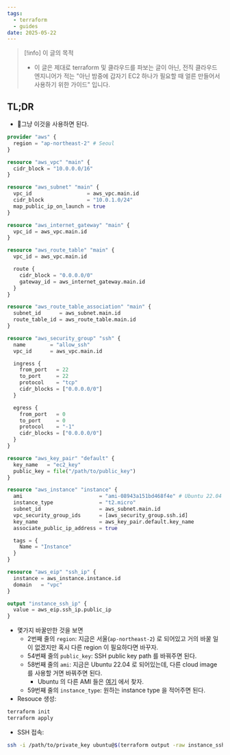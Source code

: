 ```yaml
---
tags:
  - terraform
  - guides
date: 2025-05-22
---
```

> [!info] 이 글의 목적
> - 이 글은 제대로 terraform 및 클라우드를 파보는 글이 아닌, 전직 클라우드 엔지니어가 적는 "아닌 밤중에 갑자기 EC2 하나가 필요할 때 얼른 만들어서 사용하기 위한 가이드" 입니다.

## TL;DR

- 그냥 이것을 사용하면 된다.

```terraform title="main.tf" {2,54,58-59}
provider "aws" {
  region = "ap-northeast-2" # Seoul
}

resource "aws_vpc" "main" {
  cidr_block = "10.0.0.0/16"
}

resource "aws_subnet" "main" {
  vpc_id                  = aws_vpc.main.id
  cidr_block              = "10.0.1.0/24"
  map_public_ip_on_launch = true
}

resource "aws_internet_gateway" "main" {
  vpc_id = aws_vpc.main.id
}

resource "aws_route_table" "main" {
  vpc_id = aws_vpc.main.id

  route {
    cidr_block = "0.0.0.0/0"
    gateway_id = aws_internet_gateway.main.id
  }
}

resource "aws_route_table_association" "main" {
  subnet_id      = aws_subnet.main.id
  route_table_id = aws_route_table.main.id
}

resource "aws_security_group" "ssh" {
  name        = "allow_ssh"
  vpc_id      = aws_vpc.main.id

  ingress {
    from_port   = 22
    to_port     = 22
    protocol    = "tcp"
    cidr_blocks = ["0.0.0.0/0"]
  }

  egress {
    from_port   = 0
    to_port     = 0
    protocol    = "-1"
    cidr_blocks = ["0.0.0.0/0"]
  }
}

resource "aws_key_pair" "default" {
  key_name   = "ec2_key"
  public_key = file("/path/to/public_key")
}

resource "aws_instance" "instance" {
  ami                         = "ami-08943a151bd468f4e" # Ubuntu 22.04
  instance_type               = "t2.micro"
  subnet_id                   = aws_subnet.main.id
  vpc_security_group_ids      = [aws_security_group.ssh.id]
  key_name                    = aws_key_pair.default.key_name
  associate_public_ip_address = true

  tags = {
    Name = "Instance"
  }
}

resource "aws_eip" "ssh_ip" {
  instance = aws_instance.instance.id
  domain   = "vpc"
}

output "instance_ssh_ip" {
  value = aws_eip.ssh_ip.public_ip
}
```

- 몇가지 바꿀만한 것을 보면
	- 2번째 줄의 `region`: 지금은 서울(`ap-northeast-2`) 로 되어있고 거의 바꿀 일이 없겠지만 혹시 다른 region 이 필요하다면 바꾸자.
	- 54번째 줄의 `public_key`: SSH public key path 를 바꿔주면 된다.
	- 58번째 줄의 `ami`: 지금은 Ubuntu 22.04 로 되어있는데, 다른 cloud image 를 사용할 거면 바꿔주면 된다.
		- Ubuntu 의 다른 AMI 들은 [여기](https://cloud-images.ubuntu.com/locator/ec2/) 에서 찾자.
	- 59번째 줄의 `instance_type`: 원하는 instance type 을 적어주면 된다.
- Resouce 생성:

```bash
terraform init
terraform apply
```

- SSH 접속:

```sh
ssh -i /path/to/private_key ubuntu@$(terraform output -raw instance_ssh_ip)
```